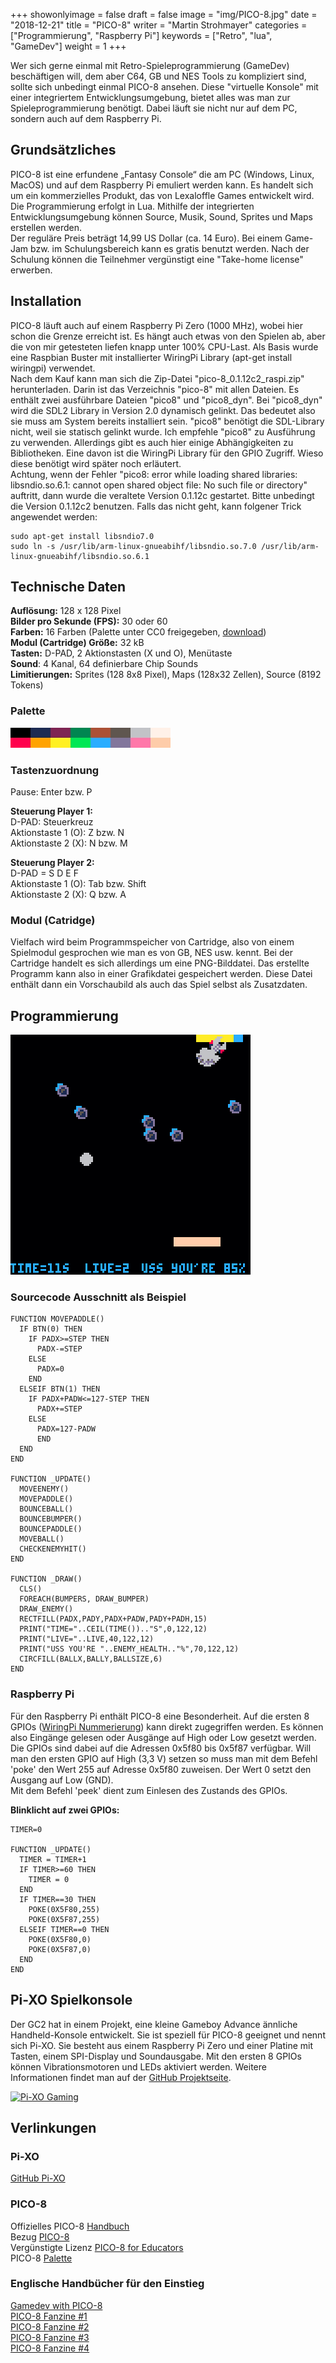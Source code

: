 +++
showonlyimage = false
draft = false
image = "img/PICO-8.jpg"
date = "2018-12-21"
title = "PICO-8"
writer = "Martin Strohmayer"
categories = ["Programmierung", "Raspberry Pi"]
keywords = ["Retro", "lua", "GameDev"]
weight = 1
+++


Wer sich gerne einmal mit Retro-Spieleprogrammierung (GameDev) beschäftigen will, dem aber C64, GB und NES Tools zu kompliziert sind, sollte sich unbedingt einmal PICO-8 ansehen. Diese "virtuelle Konsole" mit einer integriertem Entwicklungsumgebung, bietet alles was man zur Spieleprogrammierung benötigt. Dabei läuft sie nicht nur auf dem PC, sondern auch auf dem Raspberry Pi.
<!--more-->

## Grundsätzliches

PICO-8 ist eine erfundene „Fantasy Console“ die am PC (Windows, Linux, MacOS) und auf dem Raspberry Pi emuliert werden kann. Es handelt sich um ein kommerzielles Produkt, das von Lexaloffle Games entwickelt wird. Die Programmierung erfolgt in Lua. Mithilfe der integrierten Entwicklungsumgebung können Source, Musik, Sound, Sprites und Maps erstellen werden.  
Der reguläre Preis beträgt 14,99 US Dollar (ca. 14 Euro). Bei einem Game-Jam bzw. im Schulungsbereich kann es gratis benutzt werden. Nach der Schulung können die Teilnehmer vergünstigt eine "Take-home license" erwerben.  

## Installation

PICO-8 läuft auch auf einem Raspberry Pi Zero (1000 MHz), wobei hier schon die Grenze erreicht ist. Es hängt auch etwas von den Spielen ab, aber die von mir getesteten liefen knapp unter 100% CPU-Last. Als Basis wurde eine Raspbian Buster mit installierter WiringPi Library (apt-get install wiringpi) verwendet.  
Nach dem Kauf kann man sich die Zip-Datei "pico-8_0.1.12c2_raspi.zip" herunterladen. Darin ist das Verzeichnis "pico-8" mit allen Dateien. Es enthält zwei ausführbare Dateien "pico8" und "pico8_dyn". Bei "pico8_dyn" wird die SDL2 Library in Version 2.0 dynamisch gelinkt. Das bedeutet also sie muss am System bereits installiert sein. "pico8" benötigt die SDL-Library nicht, weil sie statisch gelinkt wurde. Ich empfehle "pico8" zu Ausführung zu verwenden. Allerdings gibt es auch hier einige Abhängigkeiten zu Bibliotheken. Eine davon ist die WiringPi Library für den GPIO Zugriff. Wieso diese benötigt wird später noch erläutert.  
Achtung, wenn der Fehler "pico8: error while loading shared libraries: libsndio.so.6.1: cannot open shared object file: No such file or directory" auftritt, dann wurde die veraltete Version 0.1.12c gestartet. Bitte unbedingt die Version 0.1.12c2 benutzen. Falls das nicht geht, kann folgener Trick angewendet werden:

```
sudo apt-get install libsndio7.0
sudo ln -s /usr/lib/arm-linux-gnueabihf/libsndio.so.7.0 /usr/lib/arm-linux-gnueabihf/libsndio.so.6.1
```

<!--
Version 0.1.11:
	/usr/lib/arm-linux-gnueabihf/libarmmem-${PLATFORM}.so => /usr/lib/arm-linux-gnueabihf/libarmmem-v6l.so (0xb6f72000)
	libm.so.6 => /lib/arm-linux-gnueabihf/libm.so.6 (0xb6ef0000)
	libdl.so.2 => /lib/arm-linux-gnueabihf/libdl.so.2 (0xb6edd000)
	libpthread.so.0 => /lib/arm-linux-gnueabihf/libpthread.so.0 (0xb6eb3000)
	librt.so.1 => /lib/arm-linux-gnueabihf/librt.so.1 (0xb6e9c000)
	libbcm_host.so => /opt/vc/lib/libbcm_host.so (0xb6e72000)
	libwiringPi.so => /lib/libwiringPi.so (0xb6e54000)
	libc.so.6 => /lib/arm-linux-gnueabihf/libc.so.6 (0xb6d06000)
	/lib/ld-linux-armhf.so.3 (0xb6f85000)
	libvchiq_arm.so => /opt/vc/lib/libvchiq_arm.so (0xb6cf0000)
	libvcos.so => /opt/vc/lib/libvcos.so (0xb6cd7000)
	libcrypt.so.1 => /lib/arm-linux-gnueabihf/libcrypt.so.1 (0xb6c97000)


Version 0.1.12c1:
	/usr/lib/arm-linux-gnueabihf/libarmmem-${PLATFORM}.so => /usr/lib/arm-linux-gnueabihf/libarmmem-v6l.so (0xb6f23000)
	libm.so.6 => /lib/arm-linux-gnueabihf/libm.so.6 (0xb6ea1000)
	libdl.so.2 => /lib/arm-linux-gnueabihf/libdl.so.2 (0xb6e8e000)
	libpthread.so.0 => /lib/arm-linux-gnueabihf/libpthread.so.0 (0xb6e64000)
	librt.so.1 => /lib/arm-linux-gnueabihf/librt.so.1 (0xb6e4d000)
	libbcm_host.so => /opt/vc/lib/libbcm_host.so (0xb6e23000)
	libwiringPi.so => /lib/libwiringPi.so (0xb6e05000)
	libsndio.so.6.1 => /lib/arm-linux-gnueabihf/libsndio.so.6.1 (0xb6de6000)
	libc.so.6 => /lib/arm-linux-gnueabihf/libc.so.6 (0xb6c98000)
	/lib/ld-linux-armhf.so.3 (0xb6f36000)
	libvchiq_arm.so => /opt/vc/lib/libvchiq_arm.so (0xb6c82000)
	libvcos.so => /opt/vc/lib/libvcos.so (0xb6c69000)
	libcrypt.so.1 => /lib/arm-linux-gnueabihf/libcrypt.so.1 (0xb6c29000)
	libasound.so.2 => /lib/arm-linux-gnueabihf/libasound.so.2 (0xb6b48000)
	libbsd.so.0 => /lib/arm-linux-gnueabihf/libbsd.so.0 (0xb6b20000)

Version 0.1.12c2:
	/usr/lib/arm-linux-gnueabihf/libarmmem-${PLATFORM}.so => /usr/lib/arm-linux-gnueabihf/libarmmem-v6l.so (0xb6f3b000)
	libm.so.6 => /lib/arm-linux-gnueabihf/libm.so.6 (0xb6eb9000)
	libdl.so.2 => /lib/arm-linux-gnueabihf/libdl.so.2 (0xb6ea6000)
	libpthread.so.0 => /lib/arm-linux-gnueabihf/libpthread.so.0 (0xb6e7c000)
	librt.so.1 => /lib/arm-linux-gnueabihf/librt.so.1 (0xb6e65000)
	libbcm_host.so => /opt/vc/lib/libbcm_host.so (0xb6e3b000)
	libwiringPi.so => /lib/libwiringPi.so (0xb6e1d000)
	libc.so.6 => /lib/arm-linux-gnueabihf/libc.so.6 (0xb6ccf000)
	/lib/ld-linux-armhf.so.3 (0xb6f4e000)
	libvchiq_arm.so => /opt/vc/lib/libvchiq_arm.so (0xb6cb9000)
	libvcos.so => /opt/vc/lib/libvcos.so (0xb6ca0000)
	libcrypt.so.1 => /lib/arm-linux-gnueabihf/libcrypt.so.1 (0xb6c60000)
-->

## Technische Daten

**Auflösung:** 128 x 128 Pixel  
**Bilder pro Sekunde (FPS):** 30 oder 60  
**Farben:** 16 Farben (Palette unter CC0 freigegeben, [download](https://lospec.com/palette-list/pico-8))  
**Modul (Cartridge) Größe:** 32 kB  
**Tasten:** D-PAD, 2 Aktionstasten (X und O), Menütaste  
**Sound**: 4 Kanal, 64 definierbare Chip Sounds  
**Limitierungen:**  Sprites (128 8x8 Pixel), Maps (128x32 Zellen), Source (8192 Tokens)  

### Palette

![PICO-8 Palette](../../img/PICO-8-Palette.png)

### Tastenzuordnung

Pause: Enter bzw. P

**Steuerung Player 1:**  
D-PAD: Steuerkreuz  
Aktionstaste 1 (O): Z bzw. N  
Aktionstaste 2 (X): N bzw. M  

**Steuerung Player 2:**  
D-PAD = S D E F  
Aktionstaste 1 (O): Tab bzw. Shift  
Aktionstaste 2 (X): Q bzw. A  

### Modul (Catridge)

Vielfach wird beim Programmspeicher von Cartridge, also von einem Spielmodul gesprochen wie man es von GB, NES usw. kennt. Bei der Cartridge handelt es sich allerdings um eine PNG-Bilddatei. Das erstellte Programm kann also in einer Grafikdatei gespeichert werden. Diese Datei enthält dann ein Vorschaubild als auch das Spiel selbst als Zusatzdaten.


## Programmierung  


![PICO-8 Gameplay](../../img/PICO-8-Gameplay.png)


### Sourcecode Ausschnitt als Beispiel

```
FUNCTION MOVEPADDLE()
  IF BTN(0) THEN
    IF PADX>=STEP THEN
      PADX-=STEP
    ELSE
      PADX=0
    END
  ELSEIF BTN(1) THEN
    IF PADX+PADW<=127-STEP THEN
      PADX+=STEP
    ELSE
      PADX=127-PADW
	  END
  END
END

FUNCTION _UPDATE()
  MOVEENEMY()
  MOVEPADDLE()
  BOUNCEBALL()
  BOUNCEBUMPER()
  BOUNCEPADDLE()
  MOVEBALL()
  CHECKENEMYHIT()
END

FUNCTION _DRAW()
  CLS()
  FOREACH(BUMPERS, DRAW_BUMPER)
  DRAW_ENEMY()
  RECTFILL(PADX,PADY,PADX+PADW,PADY+PADH,15)
  PRINT("TIME="..CEIL(TIME()).."S",0,122,12)
  PRINT("LIVE="..LIVE,40,122,12)
  PRINT("USS YOU'RE "..ENEMY_HEALTH.."%",70,122,12) 
  CIRCFILL(BALLX,BALLY,BALLSIZE,6)
END
```
### Raspberry Pi

Für den Raspberry Pi enthält PICO-8 eine Besonderheit. Auf die ersten 8 GPIOs ([WiringPi Nummerierung](http://wiringpi.com/pins/)) kann direkt zugegriffen werden. Es können also Eingänge gelesen oder Ausgänge auf High oder Low gesetzt werden. Die GPIOs sind dabei auf die Adressen 0x5f80 bis 0x5f87 verfügbar. Will man den ersten GPIO auf High (3,3 V) setzen so muss man mit dem Befehl 'poke' den Wert 255 auf Adresse 0x5f80 zuweisen. Der Wert 0 setzt den Ausgang auf Low (GND).  
Mit dem Befehl 'peek' dient zum Einlesen des Zustands des GPIOs.

**Blinklicht auf zwei GPIOs:**
```
TIMER=0

FUNCTION _UPDATE()
  TIMER = TIMER+1
  IF TIMER>=60 THEN
    TIMER = 0
  END
  IF TIMER==30 THEN
    POKE(0X5F80,255)
    POKE(0X5F87,255)
  ELSEIF TIMER==0 THEN
    POKE(0X5F80,0)
    POKE(0X5F87,0)
  END
END
```

## Pi-XO Spielkonsole

Der GC2 hat in einem Projekt, eine kleine Gameboy Advance ännliche Handheld-Konsole entwickelt. Sie ist speziell für PICO-8 geeignet und nennt sich Pi-XO. Sie besteht aus einem Raspberry Pi Zero und einer Platine mit Tasten, einem SPI-Display und Soundausgabe. Mit den ersten 8 GPIOs können Vibrationsmotoren und LEDs aktiviert werden. Weitere Informationen findet man auf der [GitHub Projektseite](https://github.com/GrazerComputerClub/Pi-XO). 

[![Pi-XO Gaming](http://img.youtube.com/vi/vgGREFB0JgY/0.jpg)](https://www.youtube.com/watch?v=vgGREFB0JgY)


## Verlinkungen 

### Pi-XO

[GitHub Pi-XO](https://github.com/GrazerComputerClub/Pi-XO) 

### PICO-8

Offizielles PICO-8 [Handbuch](https://www.lexaloffle.com/pico8_manual.txt)  
Bezug [PICO-8](https://www.lexaloffle.com/pico-8.php?#getpico8)  
Vergünstigte Lizenz [PICO-8 for Educators](https://www.lexaloffle.com/pico-8.php?page=schools)  
PICO-8 [Palette](https://lospec.com/palette-list/pico-8)

### Englische Handbücher für den Einstieg

[Gamedev with PICO-8](https://mboffin.itch.io/gamedev-with-pico-8-issue1)  
[PICO-8 Fanzine #1](https://sectordub.itch.io/pico-8-fanzine-1)  
[PICO-8 Fanzine #2](https://sectordub.itch.io/pico-8-fanzine-2)  
[PICO-8 Fanzine #3](https://sectordub.itch.io/pico-8-fanzine-3)  
[PICO-8 Fanzine #4](https://sectordub.itch.io/pico-8-fanzine-4)

